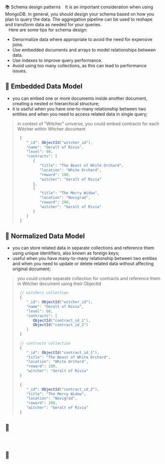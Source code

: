 📚 Schema design patterns
&ensp; It is an important consideration when using MongoDB. In general, you should design your schema based on how you plan to query the data. The aggregation pipeline can be used to reshape and transform data as needed for your queries.\
&ensp; Here are some tips for schema design:
* Denormalize data where appropriate to avoid the need for expensive joins.
* Use embedded documents and arrays to model relationships between data.
* Use indexes to improve query performance.
* Avoid using too many collections, as this can lead to performance issues.

## <a name="embedded"></a>📖 Embedded Data Model
* you can embed one or more documents inside another document, creating a nested or hierarchical structure;
* it is useful when you have one-to-many relationship between two entities and when you need to access related data in single query;

> in context of "Witcher" universe, you could embed contracts for each Witcher within Witcher document
> ```javascript
>  {
>     "_id": ObjectId("witcher_id"),
>     "name": "Geralt of Rivia",
>     "level": 60,
>     "contracts": [
>        {
>           "title": "The Beast of White Orchard",
>           "location": "White Orchard",
>           "reward": 100,
>           "witcher": "Geralt of Rivia"
>        },
>        {
>           "title": "The Merry Widow",
>           "location": "Novigrad",
>           "reward": 200,
>           "witcher": "Geralt of Rivia"
>        }
>     ]
>  }
> ```

## <a name="normalized"></a>📖 Normalized Data Model
* you can store related data in separate collections and reference them using unique identifiers, also known as foreign keys;
* useful when you have many-to-many relationship between two entities and when you need to update or delete related data without affecting original document; 

> you could create separate collection for contracts and reference them in Witcher document using their ObjectId
> ```javascript
>  // witchers collection
>  {
>     "_id": ObjectId("witcher_id"),
>     "name": "Geralt of Rivia",
>     "level": 60,
>     "contracts": [
>        ObjectId("contract_id_1"),
>        ObjectId("contract_id_2")
>     ]
>  }
>  
>  // contracts collection
>  {
>     "_id": ObjectId("contract_id_1"),
>     "title": "The Beast of White Orchard",
>     "location": "White Orchard",
>     "reward": 100,
>     "witcher": "Geralt of Rivia"
>  }
>  
>  {
>     "_id": ObjectId("contract_id_2"),
>     "title": "The Merry Widow",
>     "location": "Novigrad",
>     "reward": 200,
>     "witcher": "Geralt of Rivia"
>  }
> ```

## <a name=""></a>📖 
&ensp; 



## <a name=""></a>📖 
&ensp; 



